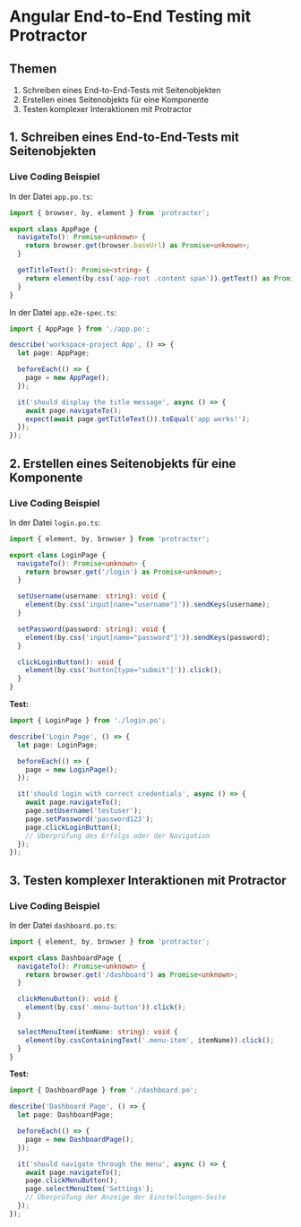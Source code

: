 
# Angular End-to-End Testing mit Protractor

## Themen

1. Schreiben eines End-to-End-Tests mit Seitenobjekten
2. Erstellen eines Seitenobjekts für eine Komponente
3. Testen komplexer Interaktionen mit Protractor

## 1. Schreiben eines End-to-End-Tests mit Seitenobjekten

### Live Coding Beispiel

In der Datei `app.po.ts`:

```typescript
import { browser, by, element } from 'protractor';

export class AppPage {
  navigateTo(): Promise<unknown> {
    return browser.get(browser.baseUrl) as Promise<unknown>;
  }

  getTitleText(): Promise<string> {
    return element(by.css('app-root .content span')).getText() as Promise<string>;
  }
}
```

In der Datei `app.e2e-spec.ts`:

```typescript
import { AppPage } from './app.po';

describe('workspace-project App', () => {
  let page: AppPage;

  beforeEach(() => {
    page = new AppPage();
  });

  it('should display the title message', async () => {
    await page.navigateTo();
    expect(await page.getTitleText()).toEqual('app works!');
  });
});
```

## 2. Erstellen eines Seitenobjekts für eine Komponente

### Live Coding Beispiel

In der Datei `login.po.ts`:

```typescript
import { element, by, browser } from 'protractor';

export class LoginPage {
  navigateTo(): Promise<unknown> {
    return browser.get('/login') as Promise<unknown>;
  }

  setUsername(username: string): void {
    element(by.css('input[name="username"]')).sendKeys(username);
  }

  setPassword(password: string): void {
    element(by.css('input[name="password"]')).sendKeys(password);
  }

  clickLoginButton(): void {
    element(by.css('button[type="submit"]')).click();
  }
}
```

**Test:**

```typescript
import { LoginPage } from './login.po';

describe('Login Page', () => {
  let page: LoginPage;

  beforeEach(() => {
    page = new LoginPage();
  });

  it('should login with correct credentials', async () => {
    await page.navigateTo();
    page.setUsername('testuser');
    page.setPassword('password123');
    page.clickLoginButton();
    // Überprüfung des Erfolgs oder der Navigation
  });
});
```

## 3. Testen komplexer Interaktionen mit Protractor

### Live Coding Beispiel

In der Datei `dashboard.po.ts`:

```typescript
import { element, by, browser } from 'protractor';

export class DashboardPage {
  navigateTo(): Promise<unknown> {
    return browser.get('/dashboard') as Promise<unknown>;
  }

  clickMenuButton(): void {
    element(by.css('.menu-button')).click();
  }

  selectMenuItem(itemName: string): void {
    element(by.cssContainingText('.menu-item', itemName)).click();
  }
}
```

**Test:**

```typescript
import { DashboardPage } from './dashboard.po';

describe('Dashboard Page', () => {
  let page: DashboardPage;

  beforeEach(() => {
    page = new DashboardPage();
  });

  it('should navigate through the menu', async () => {
    await page.navigateTo();
    page.clickMenuButton();
    page.selectMenuItem('Settings');
    // Überprüfung der Anzeige der Einstellungen-Seite
  });
});
```